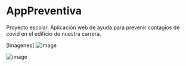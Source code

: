 # AppPreventiva
Proyecto escolar. Aplicación web de ayuda para prevenir contagios de covid en el edificio de nuestra carrera.

[Imagenes]
![image](https://github.com/Luigix97/AppPreventiva/assets/49846377/46edf968-2f18-4134-97a7-01c315cd7c62)

![image](https://github.com/Luigix97/AppPreventiva/assets/49846377/940c1a8b-71b6-4772-a5c7-2731360fd7b6)

